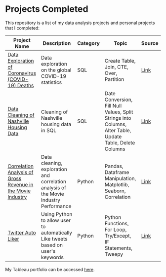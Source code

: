 # Projects Completed

This repository is a list of my data analysis projects and personal projects that I completed:

Project Name  | Description   |  Category   |  Topic   |  Source
------------- | ------------- | ----------- | ----------|--------
[Data Exploration of Coronavirus (COVID-19) Deaths](https://github.com/nurnizam/PortfolioProjects/blob/main/COVID19_Project.sql) | Data exploration on the global COVID-19 statistics | SQL | Create Table, Join, CTE, Over, Partition | [Link](https://ourworldindata.org/covid-deaths)
[Data Cleaning of Nashville Housing Data](https://github.com/nurnizam/PortfolioProjects/blob/main/SQLDataCleaning_Project.sql) | Cleaning of Nashville housing data in SQL | SQL | Date Conversion, Fill Null Values, Split Strings into Columns, Alter Table, Update Table, Delete Columns | [Link](https://github.com/AlexTheAnalyst/PortfolioProjects/blob/main/Nashville%20Housing%20Data%20for%20Data%20Cleaning.xlsx)
[Correlation Analysis of Gross Revenue in the Movie Industry](https://github.com/nurnizam/PortfolioProjects/blob/main/Movies%20Correlation%20Project.ipynb) | Data cleaning, exploration and correlation analysis of the Movie Industry Performance | Python | Pandas, Dataframe Manipulation, Matplotlib, Seaborn, Correlation | [Link](https://www.youtube.com/redirect?event=video_description&redir_token=QUFFLUhqbWluZWFDeUNLb211Y3pMZjJvc3NnUXZoSU9Gd3xBQ3Jtc0ttM3VMZFZLSkpaa1JyWFppb2NCMEZRcTE5WFFFY0lPSmppU2JyQzM5aGIyTnE5bVFfbU40RzNHZjdDRmd4YktpUXNZNGZFY2FxaVZKZ0VOUVBVenYtRXBIZFlHYkxVcGlwUnc0WWlJdkFMN2V3VkZKOA&q=https%3A%2F%2Fwww.kaggle.com%2Fdanielgrijalvas%2Fmovies)
[Twitter Auto Liker](https://github.com/nurnizam/PortfolioProjects/blob/main/Twitter_Auto_Liker.py) | Using Python to allow user to automatically Like tweets based on user's keywords | Python | Python Functions, For Loop, Try/Except, IF Statements, Tweepy | [Link](https://www.tweepy.org/) 

My Tableau portfolio can be accessed [here](https://public.tableau.com/app/profile/nyzms#!/).
